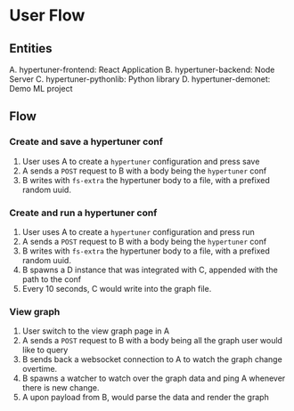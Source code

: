 # User Flow

## Entities

A. hypertuner-frontend: React Application 
B. hypertuner-backend: Node Server
C. hypertuner-pythonlib: Python library
D. hypertuner-demonet: Demo ML project

## Flow

### Create and save a hypertuner conf
1. User uses A to create a `hypertuner` configuration and press save
1. A sends a `POST` request to B with a body being the `hypertuner` conf
1. B writes with `fs-extra` the hypertuner body to a file, with a prefixed random uuid.

### Create and run a hypertuner conf 
1. User uses A to create a `hypertuner` configuration and press run
1. A sends a `POST` request to B with a body being the `hypertuner` conf
1. B writes with `fs-extra` the hypertuner body to a file, with a prefixed random uuid.
1. B spawns a D instance that was integrated with C, appended with the path to the conf
1. Every 10 seconds, C would write into the graph file.

### View graph
1. User switch to the view graph page in A
1. A sends a `POST` request to B with a body being all the graph user would like to query
1. B sends back a websocket connection to A to watch the graph change overtime.
1. B spawns a watcher to watch over the graph data and ping A whenever there is new change.
1. A upon payload from B, would parse the data and render the graph